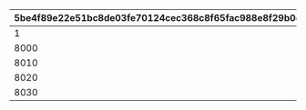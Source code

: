 |5be4f89e22e51bc8de03fe70124cec368c8f65fac988e8f29b0ef4264709cd00|3d13dc87fc4f5bb078dd53c40d981803040334618a47d0efde191bf705e2c243|c2e2515684d30835228e064cd8367497ea302dd0510dbdc3931963ac444c29ce|b3c229504d6bf41be7b2a91e9ab7b2a55fbc921485ce82d9e051e581fb8776d9|3e45a6873c85e9507af13f484b00e8c5cfb43693b1ebf485c77e49ea4a45295e|9736f4e9d30b557f83e1c4607320a86bb7f4ff095bb01fc675ca00f160825986|
| --- | --- | --- | --- | --- | --- |
|1|0|5000|2500|500|1000|
|8000|0|0|0|0|0|
|8010|0|30000|10000|500|1000|
|8020|0|40000|10000|500|1000|
|8030|0|20000|10000|500|1000|